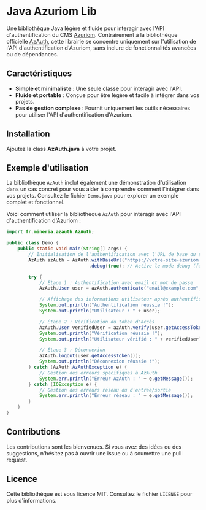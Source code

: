 # Java Azuriom Lib

Une bibliothèque Java légère et fluide pour interagir avec l'API d'authentification du CMS [Azuriom](https://azuriom.com/). Contrairement à la bibliothèque officielle [AzAuth](https://github.com/Azuriom/AzAuth), cette librairie se concentre uniquement sur l'utilisation de l'API d'authentification d'Azuriom, sans inclure de fonctionnalités avancées ou de dépendances.

## Caractéristiques

- **Simple et minimaliste** : Une seule classe pour interagir avec l'API.
- **Fluide et portable** : Conçue pour être légère et facile à intégrer dans vos projets.
- **Pas de gestion complexe** : Fournit uniquement les outils nécessaires pour utiliser l'API d'authentification d'Azuriom.

## Installation

Ajoutez la class **AzAuth.java** à votre projet.

## Exemple d'utilisation

La bibliothèque `AzAuth` inclut également une démonstration d'utilisation dans un cas concret pour vous aider à comprendre comment l'intégrer dans vos projets.
Consultez le fichier `Demo.java` pour explorer un exemple complet et fonctionnel.

Voici comment utiliser la bibliothèque `AzAuth` pour interagir avec l'API d'authentification d'Azuriom :

```java
import fr.mineria.azauth.AzAuth;

public class Demo {
    public static void main(String[] args) {
        // Initialisation de l'authentification avec l'URL de base du site Azuriom
        AzAuth azAuth = AzAuth.withBaseUrl("https://votre-site-azuriom.com")
                              .debug(true); // Active le mode debug (facultatif)

        try {
            // Étape 1 : Authentification avec email et mot de passe
            AzAuth.User user = azAuth.authenticate("email@example.com", "votre-mot-de-passe");

            // Affichage des informations utilisateur après authentification
            System.out.println("Authentification réussie !");
            System.out.println("Utilisateur : " + user);

            // Étape 2 : Vérification du token d'accès
            AzAuth.User verifiedUser = azAuth.verify(user.getAccessToken());
            System.out.println("Vérification réussie !");
            System.out.println("Utilisateur vérifié : " + verifiedUser);

            // Étape 3 : Déconnexion
            azAuth.logout(user.getAccessToken());
            System.out.println("Déconnexion réussie !");
        } catch (AzAuth.AzAuthException e) {
            // Gestion des erreurs spécifiques à AzAuth
            System.err.println("Erreur AzAuth : " + e.getMessage());
        } catch (IOException e) {
            // Gestion des erreurs réseau ou d'entrée/sortie
            System.err.println("Erreur réseau : " + e.getMessage());
        }
    }
}
```

## Contributions

Les contributions sont les bienvenues. Si vous avez des idées ou des suggestions, n'hésitez pas à ouvrir une issue ou à soumettre une pull request.

## Licence

Cette bibliothèque est sous licence MIT. Consultez le fichier `LICENSE` pour plus d'informations.
